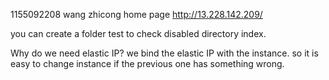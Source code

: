 1155092208 wang zhicong
home page http://13.228.142.209/

you can create a folder test to check disabled directory index. 

Why do we need elastic IP?
we bind the elastic IP with the instance. so it is easy to change instance if the previous one has something wrong. 